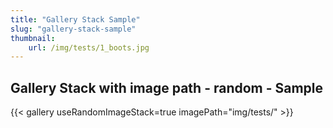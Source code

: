 ```yaml
---
title: "Gallery Stack Sample"
slug: "gallery-stack-sample"
thumbnail:
    url: /img/tests/1_boots.jpg
---
```


## Gallery Stack with image path - random - Sample

{{< gallery useRandomImageStack=true imagePath="img/tests/" >}}
